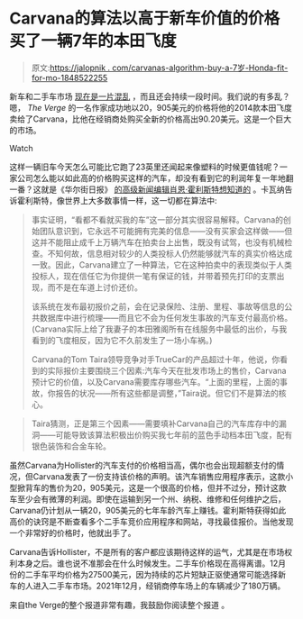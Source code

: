 # Carvana的算法以高于新车价值的价格买了一辆7年的本田飞度

> 原文:[https://jalopnik . com/carvanas-algorithm-buy-a-7岁-Honda-fit-for-mo-1848522255](https://jalopnik.com/carvanas-algorithm-bought-a-7-year-old-honda-fit-for-mo-1848522255)

新车和二手车市场 [现在是一片混乱](https://jalopnik.com/welcome-to-used-car-buying-hell-1848381994) ，而且还会持续一段时间。我们说的有多乱？嗯， *The Verge* 的一名作家成功地以20，905美元的价格将他的2014款本田飞度卖给了Carvana，比他在经销商处购买全新的价格高出90.20美元。这是一个巨大的市场。

Watch

这样一辆旧车今天怎么可能比它跑了23英里还闻起来像塑料的时候更值钱呢？一家公司怎么能以如此高的价格购买这样的汽车，却没有看到它的利润年复一年地翻一番？这就是《华尔街日报》 [的高级新闻编辑肖恩·霍利斯特想知道的](https://www.theverge.com/22923871/carvana-pandemic-used-car-prices-sold-online-chip-shortage) 。卡瓦纳告诉霍利斯特，像世界上大多数事情一样，这一切都在算法中:

> 事实证明，“看都不看就买我的车”这一部分其实很容易解释。Carvana的创始团队意识到，它永远不可能拥有完美的信息——没有买家会这样做——但这并不能阻止成千上万辆汽车在拍卖台上出售，既没有试驾，也没有机械检查。不知何故，信息相对较少的人类投标人仍然能够就汽车的真实价格达成一致。因此，Carvana建立了一种算法，它在这种拍卖中的表现类似于人类投标人，现在信任它为你提供一笔有保证的钱，并带着预先打印的支票出现，而不是在车道上讨价还价。
> 
> 该系统在发布最初报价之前，会在记录保险、注册、里程、事故等信息的公共数据库中进行梳理——而且它不会为任何发生事故的汽车支付最高价格。(Carvana实际上给了我妻子的本田雅阁所有在线服务中最低的出价，与我看到的飞度相反，因为它不久前发生了一场小车祸。)
> 
> Carvana的Tom Taira领导竞争对手TrueCar的产品超过十年，他说，你看到的实际报价主要围绕三个因素:汽车今天在批发市场上的售价，Carvana预计它的价值，以及Carvana需要库存哪些汽车。“上面的里程，上面的事故，你报告的状况——所有这些都是调整，”Taira说。但它们不是算法的核心。

> Taira猜测，正是第三个因素——需要填补Carvana自己的汽车库存中的漏洞——可能导致该算法积极出价购买我七年前的蓝色手动档本田飞度，配有银色装饰和合金车轮。

虽然Carvana为Hollister的汽车支付的价格相当高，偶尔也会出现超额支付的情况，但Carvana发表了一份支持该价格的声明。该汽车销售应用程序表示，这款小型掀背车的售价为20，905美元，这是一个很高的价格，但并不过分，预计这款车至少会有微薄的利润。即使在运输到另一个州、纳税、维修和任何维护之后，Carvana仍计划从一辆20，905美元的七年车龄汽车上赚钱。霍利斯特获得如此高价的诀窍是不断查看多个二手车竞价应用程序和网站，寻找最佳报价。当他发现一个非常好的价格时，他就出手了。

Carvana告诉Hollister，不是所有的客户都应该期待这样的运气，尤其是在市场权利本身之后。谁也说不准那会在什么时候发生。二手车价格现在高得离谱。12月份的二手车平均价格为27500美元，因为持续的芯片短缺正驱使通常可能选择新车的人进入二手车市场。2021年12月，经销商停车场上的车辆减少了180万辆。

来自the Verge的整个报道非常有趣，我鼓励你阅读整个报道 。